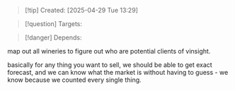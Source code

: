 
>[!tip] Created: [2025-04-29 Tue 13:29]

>[!question] Targets: 

>[!danger] Depends: 

map out all wineries to figure out who are potential clients of vinsight.

basically for any thing you want to sell, we should be able to get exact forecast, and we can know what the market is without having to guess - we know because we counted every single thing.